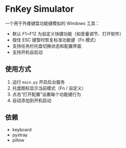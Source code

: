 # FnKey Simulator

一个用于外接键盘功能键模拟的 Windows 工具：

- 默认 F1~F12 为自定义快捷功能（如音量调节、打开软件）
- 按住 ESC 键暂时恢复标准功能键（Fn 模式）
- 支持任务栏托盘切换状态和配置界面
- 支持开机自启动

## 使用方式

1. 运行 `main.py` 开启后台服务
2. 托盘图标显示当前模式（Fn / 自定义）
3. 点击“打开配置”设置每个功能键行为
4. 自动添加到开机启动

## 依赖

- keyboard
- pystray
- pillow